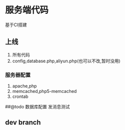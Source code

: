 # 服务端代码

基于CI搭建

## 上线
  1. 所有代码
  1. config,database.php,aliyun.php(也可以不改,暂时没用)
### 服务器配置
  1. apache,php
  1. memcached,php5-memcached
  1. crontab

##@todo
数据库配置
发消息测试

## dev branch
